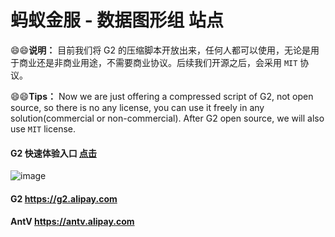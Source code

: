 # 蚂蚁金服 - 数据图形组 站点

:smile::smile:**说明：** 目前我们将 G2 的压缩脚本开放出来，任何人都可以使用，无论是用于商业还是非商业用途，不需要商业协议。后续我们开源之后，会采用 `MIT` 协议。

:smile::smile:**Tips：** Now we are just offering a compressed script of G2, not open source, so there is no any license, you can use it freely in any solution(commercial or non-commercial). After G2 open source, we will also use `MIT` license.

#### G2 快速体验入口 [点击](http://antvis.github.io/exec.html)

![image](https://t.alipayobjects.com/images/T12cxpXntaXXXXXXXX.png)

#### G2 <https://g2.alipay.com>

#### AntV <https://antv.alipay.com>

